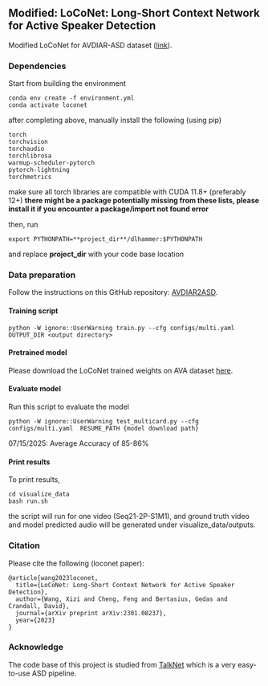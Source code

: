 ## Modified: LoCoNet: Long-Short Context Network for Active Speaker Detection

Modified LoCoNet for AVDIAR-ASD dataset ([link](https://github.com/UTDTianGroup/AVDIAR2ASD)).

### Dependencies

Start from building the environment
```
conda env create -f environment.yml
conda activate loconet
```
after completing above, manually install the following (using pip)
```
torch 
torchvision
torchaudio 
torchlibrosa 
warmup-scheduler-pytorch
pytorch-lightning
torchmetrics
```
make sure all torch libraries are compatible with CUDA 11.8+ (preferably 12+)
**there might be a package potentially missing from these lists, please install it if you encounter a package/import not found error**


then, run
```
export PYTHONPATH=**project_dir**/dlhammer:$PYTHONPATH
```
and replace **project_dir** with your code base location

### Data preparation

Follow the instructions on this GitHub repository: [AVDIAR2ASD](https://github.com/UTDTianGroup/AVDIAR2ASD).

#### Training script
```
python -W ignore::UserWarning train.py --cfg configs/multi.yaml OUTPUT_DIR <output directory>
```

#### Pretrained model

Please download the LoCoNet trained weights on AVA dataset [here](https://drive.google.com/file/d/1EX-V464jCD6S-wg68yGuAa-UcsMrw8mK/view?usp=sharing).

#### Evaluate model
Run this script to evaluate the model 
```
python -W ignore::UserWarning test_multicard.py --cfg configs/multi.yaml  RESUME_PATH {model download path}
```
07/15/2025: Average Accuracy of 85-86%

#### Print results
To print results,
```
cd visualize_data
bash run.sh
```
the script will run for one video (Seq21-2P-S1M1), and ground truth video and model predicted audio will be generated under visualize_data/outputs.

### Citation

Please cite the following (loconet paper): 
```
@article{wang2023loconet,
  title={LoCoNet: Long-Short Context Network for Active Speaker Detection},
  author={Wang, Xizi and Cheng, Feng and Bertasius, Gedas and Crandall, David},
  journal={arXiv preprint arXiv:2301.08237},
  year={2023}
}
```


### Acknowledge

The code base of this project is studied from [TalkNet](https://github.com/TaoRuijie/TalkNet-ASD) which is a very easy-to-use ASD pipeline.


